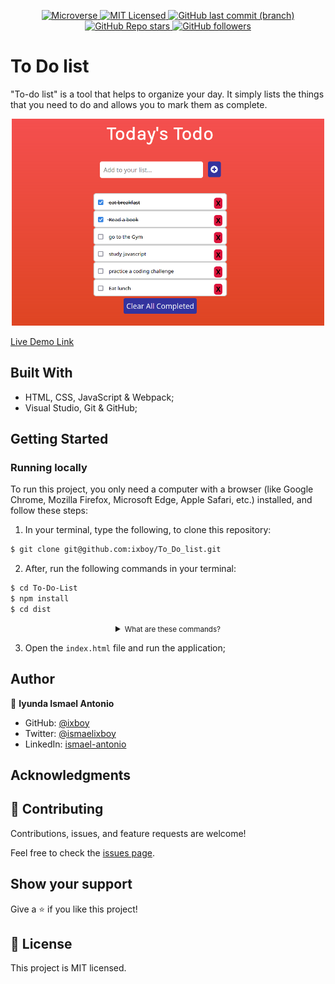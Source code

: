 <p align="center">
  <a href="https://www.microverse.org/">
    <img alt="Microverse" src="https://img.shields.io/badge/-Microverse-blueviolet?style=flat-square">
  </a>
  <a href="https://github.com/ixboy/To_Do_list/tree/main/LICENSE">
    <img alt="MIT Licensed" src="https://img.shields.io/github/license/ixboy/To_Do_list?style=flat-square">
  </a>
  <a href="https://github.com/ixboy/To_Do_list">
    <img alt="GitHub last commit (branch)" src="https://img.shields.io/github/last-commit/ixboy/To_Do_list/main?color=blue&style=flat-square">
  </a>
  <a href="https://github.com/ixboy/To_Do_list">
    <img alt="GitHub Repo stars" src="https://img.shields.io/github/stars/ixboy/To_Do_list?color=pink&label=%E2%98%85%20stars%20&style=flat-square">
  </a>
  <a href="https://github.com/ixboy">
    <img alt="GitHub followers" src="https://img.shields.io/github/followers/ixboy?color=yellow&logo=github&style=flat-square">
  </a>
</p>

# To Do list

"To-do list" is a tool that helps to organize your day. It simply lists the things that you need to do and allows you to mark them as complete.

<p align="center">
    <img alt="Screenshot" src="./src/imgs/screenshot.png" width="500">
</p>

[Live Demo Link](https://ixboy.github.io/ToDoList/)


## Built With

- HTML, CSS, JavaScript & Webpack;
- Visual Studio, Git & GitHub;

## Getting Started

### Running locally
To run this project, you only need a computer with a browser (like Google Chrome, Mozilla Firefox, Microsoft Edge, Apple Safari, etc.) installed, and follow these steps:

1. In your terminal, type the following, to clone this repository:

```sh
$ git clone git@github.com:ixboy/To_Do_list.git
```

2. After, run the following commands in your terminal:

```sh
$ cd To-Do-List
$ npm install
$ cd dist
```
<details align='center'>
<summary><small>What are these commands?</summary>
- the `$ cd` command is used to move to different folders. <br>
- while `$ npm run build` is used to compile the aplication files.</small>
</details>

3. Open the `index.html` file and run the application;


## Author

👤 **Iyunda Ismael Antonio**

- GitHub: [@ixboy](https://github.com/ixboy)
- Twitter: [@ismaelixboy](https://twitter.com/ismaelixboy)
- LinkedIn: [ismael-antonio](https://www.linkedin.com/in/ismaelantonio/)




## Acknowledgments



## 🤝 Contributing

Contributions, issues, and feature requests are welcome!

Feel free to check the [issues page](https://github.com/ixboy/ToDoList/issues).

## Show your support

Give a ⭐️ if you like this project!

## 📝 License

This project is MIT licensed.
